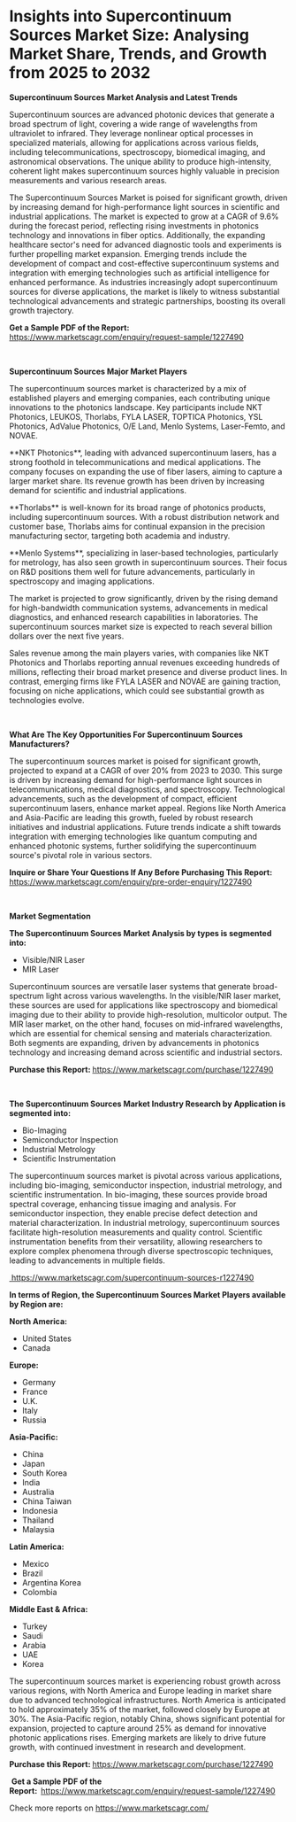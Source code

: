 <p><h1>Insights into Supercontinuum Sources Market Size: Analysing Market Share, Trends, and Growth from 2025 to 2032</h1></p><p><strong>Supercontinuum Sources Market Analysis and Latest Trends</strong></p>
<p><p>Supercontinuum sources are advanced photonic devices that generate a broad spectrum of light, covering a wide range of wavelengths from ultraviolet to infrared. They leverage nonlinear optical processes in specialized materials, allowing for applications across various fields, including telecommunications, spectroscopy, biomedical imaging, and astronomical observations. The unique ability to produce high-intensity, coherent light makes supercontinuum sources highly valuable in precision measurements and various research areas.</p><p>The Supercontinuum Sources Market is poised for significant growth, driven by increasing demand for high-performance light sources in scientific and industrial applications. The market is expected to grow at a CAGR of 9.6% during the forecast period, reflecting rising investments in photonics technology and innovations in fiber optics. Additionally, the expanding healthcare sector's need for advanced diagnostic tools and experiments is further propelling market expansion. Emerging trends include the development of compact and cost-effective supercontinuum systems and integration with emerging technologies such as artificial intelligence for enhanced performance. As industries increasingly adopt supercontinuum sources for diverse applications, the market is likely to witness substantial technological advancements and strategic partnerships, boosting its overall growth trajectory.</p></p>
<p><strong>Get a Sample PDF of the Report:&nbsp;</strong> <a href="https://www.marketscagr.com/enquiry/request-sample/1227490?utm_campaign=2770&utm_medium=2&utm_source=Github&utm_content=ia&utm_term=09042025&utm_id=supercontinuum-sources">https://www.marketscagr.com/enquiry/request-sample/1227490</a></p>
<p>&nbsp;</p>
<p><strong>Supercontinuum Sources Major Market Players</strong></p>
<p><p>The supercontinuum sources market is characterized by a mix of established players and emerging companies, each contributing unique innovations to the photonics landscape. Key participants include NKT Photonics, LEUKOS, Thorlabs, FYLA LASER, TOPTICA Photonics, YSL Photonics, AdValue Photonics, O/E Land, Menlo Systems, Laser-Femto, and NOVAE.</p><p>**NKT Photonics**, leading with advanced supercontinuum lasers, has a strong foothold in telecommunications and medical applications. The company focuses on expanding the use of fiber lasers, aiming to capture a larger market share. Its revenue growth has been driven by increasing demand for scientific and industrial applications.</p><p>**Thorlabs** is well-known for its broad range of photonics products, including supercontinuum sources. With a robust distribution network and customer base, Thorlabs aims for continual expansion in the precision manufacturing sector, targeting both academia and industry. </p><p>**Menlo Systems**, specializing in laser-based technologies, particularly for metrology, has also seen growth in supercontinuum sources. Their focus on R&D positions them well for future advancements, particularly in spectroscopy and imaging applications.</p><p>The market is projected to grow significantly, driven by the rising demand for high-bandwidth communication systems, advancements in medical diagnostics, and enhanced research capabilities in laboratories. The supercontinuum sources market size is expected to reach several billion dollars over the next five years.</p><p>Sales revenue among the main players varies, with companies like NKT Photonics and Thorlabs reporting annual revenues exceeding hundreds of millions, reflecting their broad market presence and diverse product lines. In contrast, emerging firms like FYLA LASER and NOVAE are gaining traction, focusing on niche applications, which could see substantial growth as technologies evolve.</p></p>
<p>&nbsp;</p>
<p><strong>What Are The Key Opportunities For Supercontinuum Sources Manufacturers?</strong></p>
<p><p>The supercontinuum sources market is poised for significant growth, projected to expand at a CAGR of over 20% from 2023 to 2030. This surge is driven by increasing demand for high-performance light sources in telecommunications, medical diagnostics, and spectroscopy. Technological advancements, such as the development of compact, efficient supercontinuum lasers, enhance market appeal. Regions like North America and Asia-Pacific are leading this growth, fueled by robust research initiatives and industrial applications. Future trends indicate a shift towards integration with emerging technologies like quantum computing and enhanced photonic systems, further solidifying the supercontinuum source's pivotal role in various sectors.</p></p>
<p><strong>Inquire or Share Your Questions If Any Before Purchasing This Report:</strong> <a href="https://www.marketscagr.com/enquiry/pre-order-enquiry/1227490?utm_campaign=2770&utm_medium=2&utm_source=Github&utm_content=ia&utm_term=09042025&utm_id=supercontinuum-sources">https://www.marketscagr.com/enquiry/pre-order-enquiry/1227490</a></p>
<p>&nbsp;</p>
<p><strong>Market Segmentation</strong></p>
<p><strong>The Supercontinuum Sources Market Analysis by types is segmented into:</strong></p>
<p><ul><li>Visible/NIR Laser</li><li>MIR Laser</li></ul></p>
<p><p>Supercontinuum sources are versatile laser systems that generate broad-spectrum light across various wavelengths. In the visible/NIR laser market, these sources are used for applications like spectroscopy and biomedical imaging due to their ability to provide high-resolution, multicolor output. The MIR laser market, on the other hand, focuses on mid-infrared wavelengths, which are essential for chemical sensing and materials characterization. Both segments are expanding, driven by advancements in photonics technology and increasing demand across scientific and industrial sectors.</p></p>
<p><strong>Purchase this Report:&nbsp;</strong><a href="https://www.marketscagr.com/purchase/1227490?utm_campaign=2770&utm_medium=2&utm_source=Github&utm_content=ia&utm_term=09042025&utm_id=supercontinuum-sources">https://www.marketscagr.com/purchase/1227490</a></p>
<p>&nbsp;</p>
<p><strong>The Supercontinuum Sources Market Industry Research by Application is segmented into:</strong></p>
<p><ul><li>Bio-Imaging</li><li>Semiconductor Inspection</li><li>Industrial Metrology</li><li>Scientific Instrumentation</li></ul></p>
<p><p>The supercontinuum sources market is pivotal across various applications, including bio-imaging, semiconductor inspection, industrial metrology, and scientific instrumentation. In bio-imaging, these sources provide broad spectral coverage, enhancing tissue imaging and analysis. For semiconductor inspection, they enable precise defect detection and material characterization. In industrial metrology, supercontinuum sources facilitate high-resolution measurements and quality control. Scientific instrumentation benefits from their versatility, allowing researchers to explore complex phenomena through diverse spectroscopic techniques, leading to advancements in multiple fields.</p></p>
<p><a href="https://www.marketscagr.com/supercontinuum-sources-r1227490?utm_campaign=2770&utm_medium=2&utm_source=Github&utm_content=ia&utm_term=09042025&utm_id=supercontinuum-sources">&nbsp;https://www.marketscagr.com/supercontinuum-sources-r1227490</a></p>
<p><strong>In terms of Region, the Supercontinuum Sources Market Players available by Region are:</strong></p>
<p>
    <p> <strong> North America: </strong>
        <ul>
            <li>United States</li>
            <li>Canada</li>
        </ul>
        </p> 
    <p> <strong> Europe: </strong>
        <ul>
            <li>Germany</li>
            <li>France</li>
            <li>U.K.</li>
            <li>Italy</li>
            <li>Russia</li>
        </ul>
        </p> 
    <p> <strong> Asia-Pacific: </strong>
        <ul>
            <li>China</li>
            <li>Japan</li>
            <li>South Korea</li>
            <li>India</li>
            <li>Australia</li>
            <li>China Taiwan</li>
            <li>Indonesia</li>
            <li>Thailand</li>
            <li>Malaysia</li>
        </ul>
        </p> 
    <p> <strong> Latin America: </strong>
        <ul>
            <li>Mexico</li>
            <li>Brazil</li>
            <li>Argentina Korea</li>
            <li>Colombia</li>
        </ul>
        </p> 
    <p> <strong> Middle East & Africa: </strong>
        <ul>
            <li>Turkey</li>
            <li>Saudi</li>
            <li>Arabia</li>
            <li>UAE</li>
            <li>Korea</li>
        </ul>
    </p>
    </p>
<p><p>The supercontinuum sources market is experiencing robust growth across various regions, with North America and Europe leading in market share due to advanced technological infrastructures. North America is anticipated to hold approximately 35% of the market, followed closely by Europe at 30%. The Asia-Pacific region, notably China, shows significant potential for expansion, projected to capture around 25% as demand for innovative photonic applications rises. Emerging markets are likely to drive future growth, with continued investment in research and development.</p></p>
<p><strong>Purchase this Report: </strong><a href="https://www.marketscagr.com/purchase/1227490?utm_campaign=2770&utm_medium=2&utm_source=Github&utm_content=ia&utm_term=09042025&utm_id=supercontinuum-sources">https://www.marketscagr.com/purchase/1227490</a></p>
<p>&nbsp;<strong>Get a Sample PDF of the Report:&nbsp;&nbsp;</strong><a href="https://www.marketscagr.com/enquiry/request-sample/1227490?utm_campaign=2770&utm_medium=2&utm_source=Github&utm_content=ia&utm_term=09042025&utm_id=supercontinuum-sources">https://www.marketscagr.com/enquiry/request-sample/1227490</a></p>
<p><strong></strong></p>
<p>Check more reports on <a href="https://www.marketscagr.com/?utm_campaign=2770&utm_medium=2&utm_source=Github&utm_content=ia&utm_term=09042025&utm_id=supercontinuum-sources">https://www.marketscagr.com/</a></p>